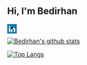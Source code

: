 <h2 align="left">Hi, I'm Bedirhan</h2>

<a href="https://www.linkedin.com/in/bedirhan-büyüköz-8857b3192/" target="blank"><img align="left" src="icons/linkedin.svg" alt="bedirhanbüyüköz" width="22px" /></a>


-




<!--
**bedirhanbuyukoz/bedirhanbuyukoz** is a ✨ _special_ ✨ repository because its `README.md` (this file) appears on your GitHub profile.

Here are some ideas to get you started:

- 🔭 I’m currently working on ...
- 🌱 I’m currently learning ...
- 👯 I’m looking to collaborate on ...
- 🤔 I’m looking for help with ...
- 💬 Ask me about ...
- 📫 How to reach me: ...
- 😄 Pronouns: ...
- ⚡ Fun fact: ...
-->
<!--
<img align="left" src="icons/c-sharp-solid.svg" />
<img align="left" src="icons/dot-net.svg" />
<img align="left" src="icons/java.svg" />
<img align="left" src="icons/kotlin.svg" />
<img align="left" src="icons/gwt.svg" />
<img align="left" src="icons/tensorflow.svg" />
<img align="left" src="icons/matlab.svg" />
<img align="left" src="icons/opencv.svg" />
<img align="left" src="icons/react.svg" />
<img align="left" src="icons/bulma.svg" />
<img align="left" src="icons/bootstrap.svg" />
<img align="left" src="icons/typescript.svg" />
<br />
<br />
<br />
-->


[![Bedirhan's github stats](https://github-readme-stats.vercel.app/api?username=bedirhanbuyukoz&theme=dark&show_icons=true)](https://github.com/bedirhanbuyukoz/github-readme-stats)


[![Top Langs](https://github-readme-stats.vercel.app/api/top-langs/?username=bedirhanbuyukoz&theme=dark&show_icons=true=javascript,html)](https://github.com/bedirhanbuyukoz/github-readme-stats)
